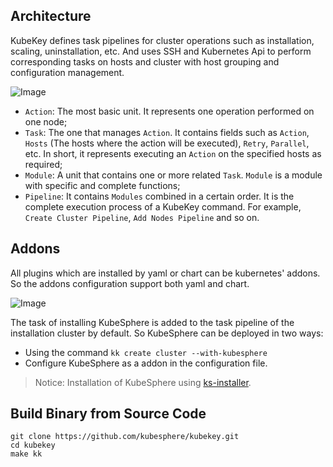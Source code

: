 ## Architecture

KubeKey defines task pipelines for cluster operations such as installation, scaling, uninstallation, etc. And uses SSH and Kubernetes Api to perform corresponding tasks on hosts and cluster with host grouping and configuration management.

![Image](img/KubeKey-Architecture.png?raw=true)

* `Action`: The most basic unit. It represents one operation performed on one node;
* `Task`: The one that manages `Action`. It contains fields such as `Action`, `Hosts` (The hosts where the action will be executed), `Retry`, `Parallel`, etc. In short, it represents executing an `Action` on the specified hosts as required;
* `Module`: A unit that contains one or more related `Task`. `Module` is a module with specific and complete functions;
* `Pipeline`: It contains `Modules` combined in a certain order. It is the complete execution process of a KubeKey command. For example, `Create Cluster Pipeline`, `Add Nodes Pipeline` and so on.
## Addons
All plugins which are installed by yaml or chart can be kubernetes' addons. So the addons configuration support both yaml and chart.

![Image](img/KubeKey-Addons.jpg?raw=true)

The task of installing KubeSphere is added to the task pipeline of the installation cluster by default. So KubeSphere can be deployed in two ways:

* Using the command `kk create cluster --with-kubesphere`
* Configure KubeSphere as a addon in the configuration file.

> Notice: Installation of KubeSphere using [ks-installer](https://github.com/kubesphere/ks-installer).


## Build Binary from Source Code

```shell script
git clone https://github.com/kubesphere/kubekey.git
cd kubekey
make kk
```